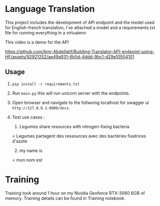 # Language Translation

This project includes the development of API endpoint and the model used for English-french translation, i've attached a model and a requirements.txt file for running everything in a virtualenv 

This video is a demo for the API

https://github.com/Amr-Abdellatif/Building-Translator-API-endpoint-using-HF/assets/92921252/ae49a931-6b5d-4ddd-9bc1-d29e10504101


## Usage

1. `pip install -r requirements.txt`

2. Run `main.py` this will run uvicorn server with the endpoints.

3. Open browser and navigate to the follwoing localhost for swagger ui `http://127.0.0.1:8000/docs`.

4. Test use cases :
    1. Legumes share resources with nitrogen-fixing bacteria

    < Legumes partagent des ressources avec des bactéries fixatrices d'azote

    2. my name is
    
    < mon nom est

# Training

Training took around 1 hour on my Nividia Geoforce RTX-3060 6GB of memory.
Training details can be found in Training notebook.
